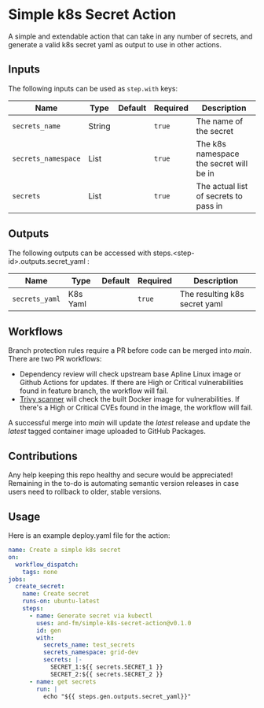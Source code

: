 # Simple k8s Secret Action

A simple and extendable action that can take in any number of secrets, and generate a valid k8s secret yaml as output to use in other actions.

## Inputs

The following inputs can be used as `step.with` keys:

| Name                | Type   | Default | Required | Description                             |
| ------------------- | ------ | ------- | -------- | --------------------------------------- |
| `secrets_name`      | String |         | `true`   | The name of the secret                  |
| `secrets_namespace` | List   |         | `true`   | The k8s namespace the secret will be in |
| `secrets`           | List   |         | `true`   | The actual list of secrets to pass in   |

## Outputs

The following outputs can be accessed with steps.\<step-id\>.outputs.secret_yaml :

| Name           | Type     | Default | Required | Description                   |
| -------------- | -------- | ------- | -------- | ----------------------------- |
| `secrets_yaml` | K8s Yaml |         | `true`   | The resulting k8s secret yaml |

## Workflows

Branch protection rules require a PR before code can be merged into _main_. There are two PR workflows:

- Dependency review will check upstream base Apline Linux image or Github Actions for updates. If there are High or Critical vulnerabilities found in feature branch, the workflow will fail.
- [Trivy scanner](https://github.com/aquasecurity/trivy) will check the built Docker image for vulnerabilities. If there's a High or Critical CVEs found in the image, the workflow will fail.

A successful merge into _main_ will update the _latest_ release and update the _latest_ tagged container image uploaded to GitHub Packages.

## Contributions

Any help keeping this repo healthy and secure would be appreciated! \
Remaining in the to-do is automating semantic version releases in case users need to rollback to older, stable versions.

## Usage

Here is an example deploy.yaml file for the action:

```yaml
name: Create a simple k8s secret
on:
  workflow_dispatch:
    tags: none
jobs:
  create_secret:
    name: Create secret
    runs-on: ubuntu-latest
    steps:
      - name: Generate secret via kubectl
        uses: and-fm/simple-k8s-secret-action@v0.1.0
        id: gen
        with:
          secrets_name: test_secrets
          secrets_namespace: grid-dev
          secrets: |-
            SECRET_1:${{ secrets.SECRET_1 }}
            SECRET_2:${{ secrets.SECRET_2 }}
      - name: get secrets
        run: |
          echo "${{ steps.gen.outputs.secret_yaml}}"
```
